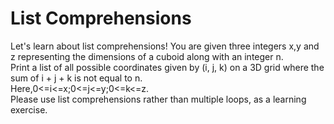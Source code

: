 # List Comprehensions

Let's learn about list comprehensions! You are given three integers x,y and z representing the dimensions of a cuboid along with an integer n.  
Print a list of all possible coordinates given by (i, j, k) on a 3D grid where the sum of i + j + k  is not equal to n.  
Here,0<=i<=x;0<=j<=y;0<=k<=z.  
Please use list comprehensions rather than multiple loops, as a learning exercise.
